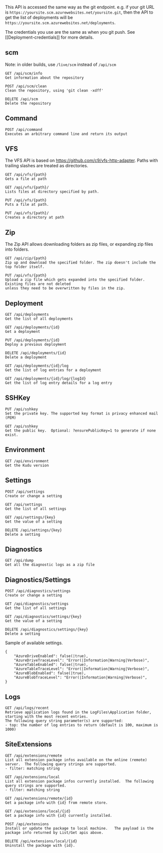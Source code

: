This API is accessed the same way as the git endpoint. e.g. if your git URL is `https://yoursite.scm.azurewebsites.net/yoursite.git`, then the API to get the list of deployments will be `https://yoursite.scm.azurewebsites.net/deployments`.

The credentials you use are the same as when you git push. See [[Deployment-credentials]] for more details.


## scm

Note: in older builds, use `/live/scm` instead of `/api/scm`

    GET /api/scm/info
    Get information about the repository
    
    POST /api/scm/clean	
    Clean the repository, using 'git clean -xdff'
    
    DELETE /api/scm	
    Delete the repository
    	
## Command

    POST /api/command
    Executes an arbitrary command line and return its output
    	
## VFS
   The VFS API is based on <https://github.com/c9/vfs-http-adapter>. Paths with trailing slashes are treated as directories.

    GET /api/vfs/{path}
    Gets a file at path

    GET /api/vfs/{path}/
    Lists files at directory specified by path.

    PUT /api/vfs/{path}
    Puts a file at path.

    PUT /api/vfs/{path}/
    Creates a directory at path

## Zip
   The Zip API allows downloading folders as zip files, or expanding zip files into folders.

    GET /api/zip/{path}
    Zip up and download the specified folder. The zip doesn't include the top folder itself.

    PUT /api/vfs/{path}
    Upload a zip file which gets expanded into the specified folder. Existing files are not deleted
    unless they need to be overwritten by files in the zip.

## Deployment

    GET /api/deployments
    Get the list of all deployments
    
    GET /api/deployments/{id}
    Get a deployment
    
    PUT /api/deployments/{id}
    Deploy a previous deployment
    
    DELETE /api/deployments/{id}
    Delete a deployment
    
    GET /api/deployments/{id}/log
    Get the list of log entries for a deployment
    
    GET /api/deployments/{id}/log/{logId}
    Get the list of log entry details for a log entry
    	
## SSHKey

    PUT /api/sshkey	
    Set the private key. The supported key format is privacy enhanced mail (PEM)

    GET /api/sshkey	
    Get the public key.  Optional: ?ensurePublicKey=1 to generate if none exist.
    	
## Environment

    GET /api/environment
    Get the Kudu version
    	
## Settings

    POST /api/settings
    Create or change a setting
    
    GET /api/settings
    Get the list of all settings
    
    GET /api/settings/{key}
    Get the value of a setting
    
    DELETE /api/settings/{key}
    Delete a setting
    	
## Diagnostics

    GET /api/dump	
    Get all the diagnostic logs as a zip file

## Diagnostics/Settings

    POST /api/diagnostics/settings
    Create or change a setting
    
    GET /api/diagnostics/settings
    Get the list of all settings
    
    GET /api/diagnostics/settings/{key}	
    Get the value of a setting
    
    DELETE /api/diagnostics/settings/{key}
    Delete a setting

Sample of available settings.

    {
        "AzureDriveEnabled": false(|true),
        "AzureDriveTraceLevel": "Error(|Information|Warning|Verbose)",
        "AzureTableEnabled": false(|true),
        "AzureTableTraceLevel": "Error(|Information|Warning|Verbose)",
        "AzureBlobEnabled": false(|true),
        "AzureBlobTraceLevel": "Error(|Information|Warning|Verbose)",
    }

## Logs

    GET /api/logs/recent
    Retrieve application logs found in the LogFiles\Application folder, starting with the most recent entries. 
    The following query string parameter(s) are supported:
    - top: the number of log entries to return (default is 100, maximum is 1000)

## SiteExtensions

    GET /api/extensions/remote
    List all extension package infos available on the online (remote) server.  The following query strings are supported.
    - filter: matching string

    GET /api/extensions/local
    List all extension package infos currently installed.  The following query strings are supported.
    - filter: matching string

    GET /api/extensions/remote/{id}
    Get a package info with {id} from remote store.

    GET /api/extensions/local/{id}
    Get a package info with {id} currently installed.

    POST /api/extensions
    Install or update the package to local machine.   The payload is the package info returned by List/Get apis above.

    DELETE /api/extensions/local/{id}
    Uninstall the package with {id}.
